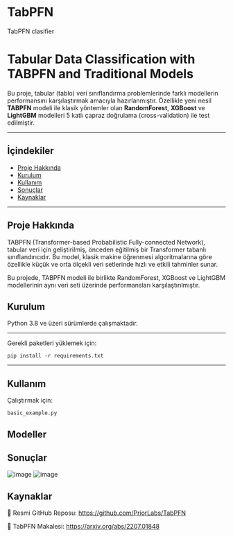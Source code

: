 # TabPFN
TabPFN clasifier
# Tabular Data Classification with TABPFN and Traditional Models

Bu proje, tabular (tablo) veri sınıflandırma problemlerinde farklı modellerin performansını karşılaştırmak amacıyla hazırlanmıştır. Özellikle yeni nesil **TABPFN** modeli ile klasik yöntemler olan **RandomForest**, **XGBoost** ve **LightGBM** modelleri 5 katlı çapraz doğrulama (cross-validation) ile test edilmiştir.

---

## İçindekiler

- [Proje Hakkında](#proje-hakkında)  
- [Kurulum](#kurulum)  
- [Kullanım](#kullanım)  
- [Sonuçlar](#sonuçlar)  
- [Kaynaklar](#kaynaklar)  


---

## Proje Hakkında

TABPFN (Transformer-based Probabilistic Fully-connected Network), tabular veri için geliştirilmiş, önceden eğitilmiş bir Transformer tabanlı sınıflandırıcıdır. Bu model, klasik makine öğrenmesi algoritmalarına göre özellikle küçük ve orta ölçekli veri setlerinde hızlı ve etkili tahminler sunar.

Bu projede, TABPFN modeli ile birlikte RandomForest, XGBoost ve LightGBM modellerinin aynı veri seti üzerinde performansları karşılaştırılmıştır.


## Kurulum
Python 3.8 ve üzeri sürümlerde çalışmaktadır.

---
Gerekli paketleri yüklemek için:

```pip install -r requirements.txt```

---
## Kullanım
Çalıştırmak için:

```basic_example.py```

## Modeller 

## Sonuçlar 
![image](https://github.com/user-attachments/assets/9cbe7243-c756-4d93-b960-1239aec41d3d)
![image](https://github.com/user-attachments/assets/db4c0803-1648-48fc-aa70-150808443bd2)
## Kaynaklar 
🔗 Resmi GitHub Reposu: https://github.com/PriorLabs/TabPFN

🔗 TabPFN Makalesi: https://arxiv.org/abs/2207.01848




